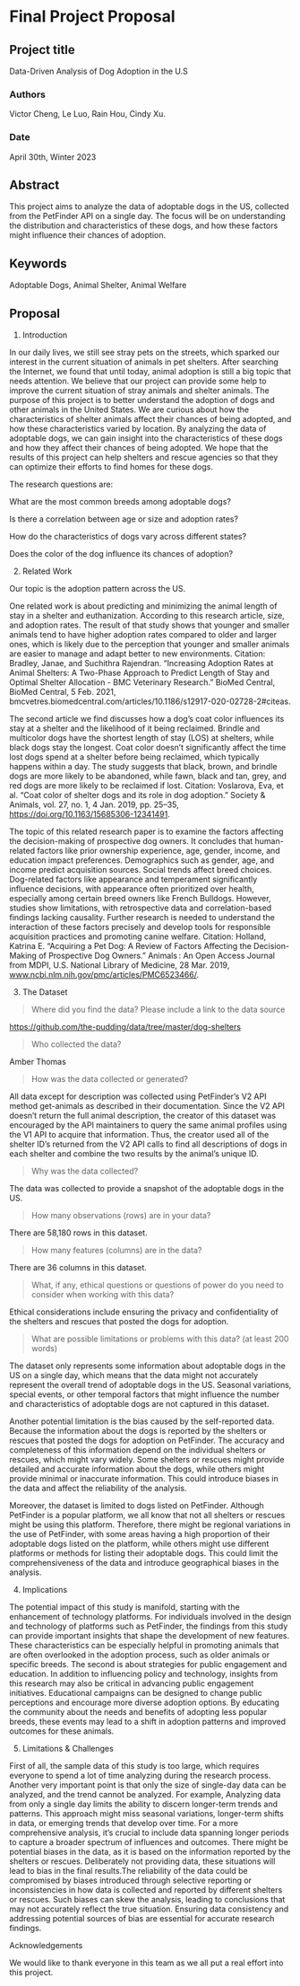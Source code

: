 # Final Project Proposal

## Project title

Data-Driven Analysis of Dog Adoption in the U.S

### Authors

Victor Cheng, Le Luo, Rain Hou, Cindy Xu.
### Date

April 30th, Winter 2023
## Abstract

This project aims to analyze the data of adoptable dogs in the US, collected from the PetFinder API on a single day. The focus will be on understanding the distribution and characteristics of these dogs, and how these factors might influence their chances of adoption.

## Keywords

Adoptable Dogs, Animal Shelter, Animal Welfare

## Proposal

1. Introduction  

In our daily lives, we still see stray pets on the streets, which sparked our interest in the current situation of animals in pet shelters. After searching the Internet, we found that until today, animal adoption is still a big topic that needs attention. We believe that our project can provide some help to improve the current situation of stray animals and shelter animals. The purpose of this project is to better understand the adoption of dogs and other animals in the United States. We are curious about how the characteristics of shelter animals affect their chances of being adopted, and how these characteristics varied by location. By analyzing the data of adoptable dogs, we can gain insight into the characteristics of these dogs and how they affect their chances of being adopted. We hope that the results of this project can help shelters and rescue agencies so that they can optimize their efforts to find homes for these dogs.

 The research questions are:

What are the most common breeds among adoptable dogs?

Is there a correlation between age or size and adoption rates?

How do the characteristics of dogs vary across different states?

Does the color of the dog influence its chances of adoption?

2. Related Work  

Our topic is the adoption pattern across the US.

One related work is about predicting and minimizing the animal length of stay in a shelter and euthanization. According to this research article, size, and adoption rates. The result of that study shows that younger and smaller animals tend to have higher adoption rates compared to older and larger ones, which is likely due to the perception that younger and smaller animals are easier to manage and adapt better to new environments.
Citation: Bradley, Janae, and Suchithra Rajendran. “Increasing Adoption Rates at Animal Shelters: A Two-Phase Approach to Predict Length of Stay and Optimal Shelter Allocation - BMC Veterinary Research.” BioMed Central, BioMed Central, 5 Feb. 2021, bmcvetres.biomedcentral.com/articles/10.1186/s12917-020-02728-2#citeas.

The second article we find discusses how a dog’s coat color influences its stay at a shelter and the likelihood of it being reclaimed. Brindle and multicolor dogs have the shortest length of stay (LOS) at shelters, while black dogs stay the longest. Coat color doesn’t significantly affect the time lost dogs spend at a shelter before being reclaimed, which typically happens within a day. The study suggests that black, brown, and brindle dogs are more likely to be abandoned, while fawn, black and tan, grey, and red dogs are more likely to be reclaimed if lost.
Citation: Voslarova, Eva, et al. “Coat color of shelter dogs and its role in dog adoption.” Society &amp; Animals, vol. 27, no. 1, 4 Jan. 2019, pp. 25–35, https://doi.org/10.1163/15685306-12341491.

The topic of this related research paper is to examine the factors affecting the decision-making of prospective dog owners. It concludes that human-related factors like prior ownership experience, age, gender, income, and education impact preferences. Demographics such as gender, age, and income predict acquisition sources. Social trends affect breed choices. Dog-related factors like appearance and temperament significantly influence decisions, with appearance often prioritized over health, especially among certain breed owners like French Bulldogs. However, studies show limitations, with retrospective data and correlation-based findings lacking causality. Further research is needed to understand the interaction of these factors precisely and develop tools for responsible acquisition practices and promoting canine welfare.
Citation: Holland, Katrina E. “Acquiring a Pet Dog: A Review of Factors Affecting the Decision-Making of Prospective Dog Owners.” Animals : An Open Access Journal from MDPI, U.S. National Library of Medicine, 28 Mar. 2019, www.ncbi.nlm.nih.gov/pmc/articles/PMC6523466/.

3. The Dataset

> Where did you find the data? Please include a link to the data source  

https://github.com/the-pudding/data/tree/master/dog-shelters

> Who collected the data?  

Amber Thomas

> How was the data collected or generated?

All data except for description was collected using PetFinder’s V2 API method get-animals as described in their documentation. Since the V2 API doesn’t return the full animal description, the creator of this dataset was encouraged by the API maintainers to query the same animal profiles using the V1 API to acquire that information. Thus, the creator used all of the shelter ID’s returned from the V2 API calls to find all descriptions of dogs in each shelter and combine the two results by the animal’s unique ID.  

> Why was the data collected?  

The data was collected to provide a snapshot of the adoptable dogs in the US.

>How many observations (rows) are in your data?  

There are 58,180 rows in this dataset.

> How many features (columns) are in the data?

There are 36 columns in this dataset.

> What, if any, ethical questions or questions of power do you need to consider when working with this data?  

Ethical considerations include ensuring the privacy and confidentiality of the shelters and rescues that posted the dogs for adoption.

> What are possible limitations or problems with this data?   (at least 200 words)

The dataset only represents some information about adoptable dogs in the US on a single day, which means that the data might not accurately represent the overall trend of adoptable dogs in the US. Seasonal variations, special events, or other temporal factors that might influence the number and characteristics of adoptable dogs are not captured in this dataset.

Another potential limitation is the bias caused by the self-reported data. Because the information about the dogs is reported by the shelters or rescues that posted the dogs for adoption on PetFinder. The accuracy and completeness of this information depend on the individual shelters or rescues, which might vary widely. Some shelters or rescues might provide detailed and accurate information about the dogs, while others might provide minimal or inaccurate information. This could introduce biases in the data and affect the reliability of the analysis.

Moreover, the dataset is limited to dogs listed on PetFinder. Although PetFinder is a popular platform, we all know that not all shelters or rescues might be using this platform. Therefore, there might be regional variations in the use of PetFinder, with some areas having a high proportion of their adoptable dogs listed on the platform, while others might use different platforms or methods for listing their adoptable dogs. This could limit the comprehensiveness of the data and introduce geographical biases in the analysis.

4. Implications

The potential impact of this study is manifold, starting with the enhancement of technology platforms. For individuals involved in the design and technology of platforms such as PetFinder, the findings from this study can provide important insights that shape the development of new features. These characteristics can be especially helpful in promoting animals that are often overlooked in the adoption process, such as older animals or specific breeds. The second is about strategies for public engagement and education. In addition to influencing policy and technology, insights from this research may also be critical in advancing public engagement initiatives. Educational campaigns can be designed to change public perceptions and encourage more diverse adoption options. By educating the community about the needs and benefits of adopting less popular breeds, these events may lead to a shift in adoption patterns and improved outcomes for these animals.

5. Limitations & Challenges

First of all, the sample data of this study is too large, which requires everyone to spend a lot of time analyzing during the research process. Another very important point is that only the size of single-day data can be analyzed, and the trend cannot be analyzed. For example,  Analyzing data from only a single day limits the ability to discern longer-term trends and patterns. This approach might miss seasonal variations, longer-term shifts in data, or emerging trends that develop over time. For a more comprehensive analysis, it’s crucial to include data spanning longer periods to capture a broader spectrum of influences and outcomes. There might be potential biases in the data, as it is based on the information reported by the shelters or rescues. Deliberately not providing data, these situations will lead to bias in the final results.The reliability of the data could be compromised by biases introduced through selective reporting or inconsistencies in how data is collected and reported by different shelters or rescues. Such biases can skew the analysis, leading to conclusions that may not accurately reflect the true situation. Ensuring data consistency and addressing potential sources of bias are essential for accurate research findings.

Acknowledgements

We would like to thank everyone in this team as we all put a real effort into this project.
